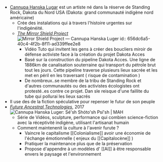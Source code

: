 - [Cannupa Hanska Lugar](https://www.cannupahanska.com/) est un artiste né dans la réserve de Standing Rock, Dakota du Nord USA (Dakota: grand communauté indigène nord américaine)
	- Crée des instalations qui à travers l'histoire urgentes sur l'indigénéité.
	- [*The Mirror Shield Project*](https://www.cannupahanska.com/social-engagement/mirror-shield-project) ![Mirror Shield Project — Cannupa Hanska Luger](https://images.squarespace-cdn.com/content/v1/63debd46d3ba8f71b9f866e0/1676414203729-JONIEKVKQNIWNZ033IU0/09+Mirror+Shield+Project++Concept+Artist_+Cannupa+Hanska+Luger+Oceti+Sakowin+camp%2C+Standing+Rock%2C+ND+2016+.jpg?format=1500w)
	  id:: 656dc6a5-40c4-4f2b-8f11-ad339ffee2e8
		- Vidéo Tuto qui invitent les gens à créer des boucliers miroir de défense activiste face à la création du projet Dakota Acces
		- Basé sur la construction du pipeline Dakota Acces. Une ligne de 1886km de canalisation souterraine qui transport du pétrole brut tout les jours. Cette pipeline traverse plusieurs lieux sacrée et les met en péril en les traversant ( risque de contamination )
		- De nombreux..se membre de la tribu de Standing Rock et d'autres communautés ou des activistes écologistes ont protesté..es contre ce projet. Dan sle reisque d'une faillite du tube qui pollurai les lieux sacrés
- Il use des de la fiction spéculative pour repenser le futur de son peuple
- [*Future Ancestral Technologies*](https://www.cannupahanska.com/fat), 2017 ![Cannupa Hanska Luger: Sé'sh Shóto'sh Psí'sh | MAH](https://santacruz-mah.imgix.net/uploads/6.-Muscle-Bone-Sinew.-Cannupa-Hanska-Luger.-Film-Still.-Cinematogrpaher-Lucas-Mullikan-2021-cropped_color-correct-version.jpeg?auto=format&crop=focalpoint&domain=santacruz-mah.imgix.net&fit=crop&fp-x=0.5&fp-y=0.5&h=800&ixlib=php-3.3.1&q=82&w=800)
	- Série de Vidéos, sculpture, performance qui combien science-fiction avec la réceptivité indigène, utilisant l'artisanat humain
	- Comment maintenenit la culture à l'avenir furute ?
		- Vaincre le capitalisme [[Colonialisme]] avoir une économie de l'échange émotionnelle ( enjeux du [[Capitalocène]] )
		- Pratiquer la maintenance plus que de la préservation
		- Propose d'appendre à un modèles d' [[AI]] à être responsable envers le paysage et l'environnement